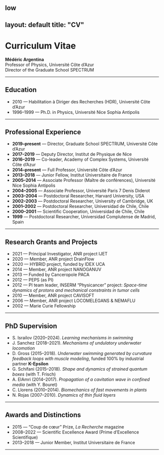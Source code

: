 low
---
layout: default
title: "CV"
---

# Curriculum Vitae

**Médéric Argentina**  
Professor of Physics, Université Côte d’Azur  
Director of the Graduate School SPECTRUM  

---

## Education
- 2010 — Habilitation à Diriger des Recherches (HDR), Université Côte d’Azur  
- 1996–1999 — Ph.D. in Physics, Université Nice Sophia Antipolis  

---

## Professional Experience
- **2019–present** — Director, Graduate School SPECTRUM, Université Côte d’Azur  
- **2017–2019** — Deputy Director, Institut de Physique de Nice  
- **2016–2019** — Co-leader, Academy of Complex Systems, Université Côte d’Azur  
- **2014–present** — Full Professor, Université Côte d’Azur  
- **2013–2018** — Junior Fellow, Institut Universitaire de France  
- **2005–2014** — Associate Professor (Maître de conférences), Université Nice Sophia Antipolis  
- **2004–2005** — Associate Professor, Université Paris 7 Denis Diderot  
- **2003–2004** — Postdoctoral Researcher, Harvard University, USA  
- **2002–2003** — Postdoctoral Researcher, University of Cambridge, UK  
- **2001–2002** — Postdoctoral Researcher, Universidad de Chile, Chile  
- **2000–2001** — Scientific Cooperation, Universidad de Chile, Chile  
- **1999** — Postdoctoral Researcher, Universidad Complutense de Madrid, Spain  

---

## Research Grants and Projects
- 2021 — Principal Investigator, ANR project IJET  
- 2020 — Member, ANR project DrainFlow  
- 2020 — HYBRID project, funded by IDEX UCA  
- 2014 — Member, ANR project NANOGANUV  
- 2013 — Funded by Canceropole PACA  
- 2012 — PEPS (as PI)  
- 2012 — PI team leader, INSERM “Physicancer” project: *Space-time dynamics of protons and mechanical constraints in tumor cells*  
- 2010 — Member, ANR project CAVISOFT  
- 2006 — Member, ANR project LOCOMELEGANS & NEMAFLU  
- 2002 — Marie Curie Fellowship  

---

## PhD Supervision
- S. Israilov (2020–2024). *Learning mechanisms in swimming*  
- J. Sanchez (2018–2021). *Mechanisms of undulatory underwater locomotion*  
- D. Gross (2015–2018). *Underwater swimming generated by curvature feedback loops with muscle modeling*, funded 100% by industrial partner **K-Epsilon**  
- G. Schifani (2015–2018). *Shape and dynamics of strained quantum boxes* (with T. Frisch)  
- A. ElAmri (2014–2017). *Propagation of a cavitation wave in confined media* (with Y. Bouret)  
- C. Llorens (2010–2014). *Biomechanics of fast movements in plants*  
- N. Rojas (2007–2010). *Dynamics of thin fluid layers*  

---

## Awards and Distinctions
- 2015 — “Coup de cœur” Prize, *La Recherche* magazine  
- 2008–2022 — Scientific Excellence Award (Prime d’Excellence Scientifique)  
- 2013–2018 — Junior Member, Institut Universitaire de France  

---

